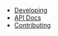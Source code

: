 - [Developing](/getting-started/developing.md)
- [API Docs](/api-docs/README.md)
- [Contributing](/getting-started/contributing.md)